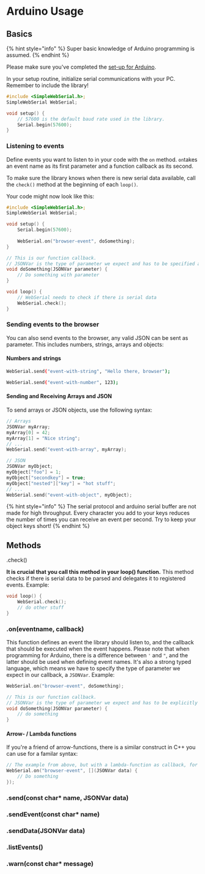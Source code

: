 # Arduino Usage

## Basics

{% hint style="info" %}
Super basic knowledge of Arduino programming is assumed.
{% endhint %}

Please make sure you've completed the [set-up for Arduino](../installation/arduino.md).

In your setup routine, initialize serial communications with your PC. Remember to include the library!

```c
#include <SimpleWebSerial.h>;
SimpleWebSerial WebSerial;

void setup() {
    // 57600 is the default baud rate used in the library.
    Serial.begin(57600);
}
```

### Listening to events

Define events you want to listen to in your code with the `on` method. `on`takes an event name as its first parameter and a function callback as its second.

To make sure the library knows when there is new serial data available, call the `check()` method at the beginning of each `loop()`.

Your code might now look like this:

```c
#include <SimpleWebSerial.h>;
SimpleWebSerial WebSerial;

void setup() {
    Serial.begin(57600);
    
    WebSerial.on("browser-event", doSomething);
}

// This is our function callback.
// JSONVar is the type of parameter we expect and has to be specified as JSONVar.
void doSomething(JSONVar parameter) {
    // Do something with parameter
}

void loop() {
    // WebSerial needs to check if there is serial data
    WebSerial.check();
}
```

### Sending events to the browser

You can also send events to the browser, any valid JSON can be sent as parameter. This includes numbers, strings, arrays and objects:

#### Numbers and strings

```bash
WebSerial.send("event-with-string", "Hello there, browser");

WebSerial.send("event-with-number", 123);
```

#### Sending and Receiving Arrays and JSON

To send arrays or JSON objects, use the following syntax:

```c
// Arrays
JSONVar myArray;
myArray[0] = 42;
myArray[1] = "Nice string";
// ...
WebSerial.send("event-with-array", myArray);

// JSON
JSONVar myObject;
myObject["foo"] = 1;
myObject["secondkey"] = true;
myObject["nested"]["key"] = "hot stuff";
// ...
WebSerial.send("event-with-object", myObject);
```

{% hint style="info" %}
The serial protocol and arduino serial buffer are not made for high throughput. Every character you add to your keys reduces the number of times you can receive an event per second. Try to keep your object keys short!
{% endhint %}

## Methods

.check\(\)

**It is crucial that you call this method in your loop\(\) function.** This method checks if there is serial data to be parsed and delegates it to registered events. Example:

```c
void loop() {
    WebSerial.check();
    // do other stuff
}
```

### .on\(eventname, callback\)

This function defines an event the library should listen to, and the callback that should be executed when the event happens. Please note that when programming for Arduino, there is a difference between `'` and `"`, and the latter should be used when defining event names. It's also a strong typed language, which means we have to specify the type of parameter we expect in our callback, a `JSONVar`. Example:

```c
WebSerial.on("browser-event", doSomething);

// This is our function callback.
// JSONVar is the type of parameter we expect and has to be explicitly specified.
void doSomething(JSONVar parameter) {
    // do something
}
```

#### Arrow- / Lambda functions

If you're a friend of arrow-functions, there is a similar construct in C++ you can use for a familar syntax:

```c
// The example from above, but with a lambda-function as callback, for brevity:
WebSerial.on("browser-event", [](JSONVar data) {
    // Do something
});
```



### .send\(const char\* name, JSONVar data\)

### .sendEvent\(const char\* name\)

### .sendData\(JSONVar data\)

### .listEvents\(\)

### .warn\(const char\* message\)



